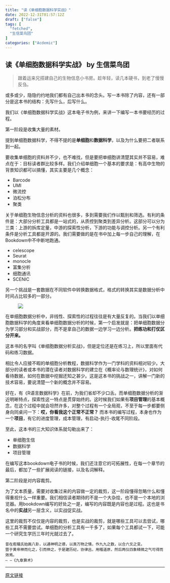 ```yaml
---
title: "读《单细胞数据科学实战》"
date: 2022-12-31T01:57:12Z
draft: ["false"]
tags: [
  "fetched",
  "生信菜鸟团"
]
categories: ["Acdemic"]
---
```

读《单细胞数据科学实战》 by 生信菜鸟团
------
<div><section data-tool="mdnice编辑器" data-website="https://www.mdnice.com"><blockquote data-tool="mdnice编辑器"><p>跟着运来兄搭建自己的生物信息小书房。趁年轻，读几本硬书，到老了慢慢反刍。</p></blockquote><p data-tool="mdnice编辑器">或多或少，隐隐约约地我们都有自己出本书的念头。写一本书除了内容，还有一部分是这本书的结构：先写什么，后写什么。</p><p data-tool="mdnice编辑器">我们以《单细胞数据科学实战》这本电子书为例，来讲一下编写一本书要经历的过程。</p><p data-tool="mdnice编辑器">第一阶段是收集大量的素材。</p><p data-tool="mdnice编辑器">提到单细胞数据科学，不得不提的是<strong>单细胞</strong>和<strong>数据科学</strong>，以及为什么要把二者联系到一起。</p><p data-tool="mdnice编辑器">要收集单细胞的资料并不少，也不难找，但是要把单细胞讲清楚其实并不容易，难点在于：目标读者群比较多样。我们介绍单细胞一个基本的要求是：有高中生物的背景知识都可以搞懂，其实主要是几个概念：</p><ul data-tool="mdnice编辑器"><li><section>Barcode</section></li><li><section>UMI</section></li><li><section>微流控</section></li><li><section>泊松分布</section></li><li><section>聚类</section></li></ul><p data-tool="mdnice编辑器">关于单细胞生物信息分析的资料也很多，多到需要我们作以甄别和筛选。有利的条件是：大部分分析工具都是一站式的，从质控到聚类到差异分析。这部分可以分为三类：上游的拆库定量，中游的探索性分析，下游的功能与调控分析。另一个有利条件是分析工具都是开源的。我们需要做的是在书中加上每一步自己的理解，在Bookdown中不中断地跑通。</p><ul data-tool="mdnice编辑器"><li><section>celescope</section></li><li><section>Seurat</section></li><li><section>monocle</section></li><li><section>富集分析</section></li><li><section>细胞通讯</section></li><li><section>SCENIC</section></li></ul><p data-tool="mdnice编辑器">另一个挑战是一套数据在不同软件中转换数据格式，格式的转换其实是数据分析中时间占比较多的一部分。</p><figure data-tool="mdnice编辑器"><img data-ratio="0.36801242236024845" data-src="https://mmbiz.qpic.cn/mmbiz_png/iaRJcrq2Los9KiatdP8C76lYPm5Uiav7nMTGd4IACBVg9AEU2kBK2cGeRRdeiauZte8OnOAynQaNaxI0d5dhIAeZmw/640?wx_fmt=png" data-type="png" data-w="644" src="https://mmbiz.qpic.cn/mmbiz_png/iaRJcrq2Los9KiatdP8C76lYPm5Uiav7nMTGd4IACBVg9AEU2kBK2cGeRRdeiauZte8OnOAynQaNaxI0d5dhIAeZmw/640?wx_fmt=png"></figure><p data-tool="mdnice编辑器">在单细胞数据分析中，非线性、探索性的过程往往是有大量反复的。当我们以单细胞数据科学的角度来看单细胞数据分析的时候，第一个启发就是：把单细胞数据分为学习部分和实战部分，而不是拿自己的数据一边学习一边分析。<strong>把练功和打仗区分开来。</strong></p><p data-tool="mdnice编辑器">这本书的名字叫《单细胞数据分析实战》，但是定位还是在练习上，所以里面有代码和练习数据。</p><p data-tool="mdnice编辑器">相比令人应接不暇的单细胞分析教程，数据科学作为一门学科的资料相对较少。大部分的读者或本书的潜在读者对数据科学的建立在《概率论与数理统计》，对如何看待数据，如何在数据中挖掘还知之甚少。这是这本书的挑战之一，讲解一门新的技术容易，要说清楚一个新的概念并不容易。</p><p data-tool="mdnice编辑器">好在，有《R语言数据科学》在前，为我们省却不少口舌。而单细胞数据分析的渐近明晰特点，探索性这一特点是贯穿始终的。这时候我们如果有<strong>项目管理</strong>的基本概念，在这个过程中就会坦然许多，对整个过程有一个全局观，不至于每一步都要侧身向同桌问一下：<strong>哎，你看我这个正常不正常？</strong> 而本书的编写过程，本身也作为一个<strong>项目</strong>，有它的进度管理，成本管理，有启动-执行-收尾不同阶段。</p><p data-tool="mdnice编辑器">至此，这本书的三大知识体系就勾勒出来了：</p><ul data-tool="mdnice编辑器"><li><section>单细胞生信</section></li><li><section>数据科学</section></li><li><section>项目管理</section></li></ul><p data-tool="mdnice编辑器">在编写这本bookdown电子书的时候，我们还注意它的可拓展性，在每一个章节的最后，都加了一些扩展阅读的链接，以及名词解释。</p><p data-tool="mdnice编辑器">第二阶段是对内容裁剪。</p><p data-tool="mdnice编辑器">为了文本质量，需要对收集过来的内容做一定的裁剪，这一阶段懂得忽略什么和懂得重视什么一样重要。我们相信读者期待的不是一个大杂烩，也不是一个本地的浏览器。用bookdown编写的好处之一是，编写的内容既是内容也是过程。这也是书名中的<strong>实战</strong>另一层含义，以实战促实战。</p><p data-tool="mdnice编辑器">这里的裁剪不仅仅是内容的裁剪，也是实战的裁剪，就是哪些工具可以去尝试，哪些工具不需要尝试。单细胞的分析工具有一千多了，如果每个工具都试一下，可能一个研究生学历三年时光就过去了。</p><pre data-tool="mdnice编辑器"><span></span><code>昔在庖犠氏始画八卦，以通神明之德，以类万物之情，作九九之数，以合六爻之变。<br>暨于黄帝神而化之，引而伸之，于是建历纪，协律吕，用稽道原，然后两仪四象精微之气可得而效焉。 <br>— —《九章算术》<br></code></pre></section><p><mp-style-type data-value="10000"></mp-style-type></p></div>  
<hr>
<a href="https://mp.weixin.qq.com/s/Y-K2HxnjrRT-Fn1gXtatjw",target="_blank" rel="noopener noreferrer">原文链接</a>
